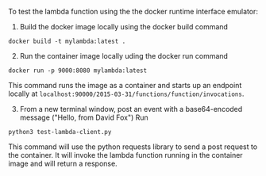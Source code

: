 To test the lambda function using the the docker runtime interface emulator:
1. Build the docker image locally using the docker build command
```
docker build -t mylambda:latest .
```
2. Run the container image locally uding the docker run command
```
docker run -p 9000:8080 mylambda:latest
```

This command runs the image as a container and starts up an endpoint locally at ```localhost:90000/2015-03-31/functions/function/invocations```.

3. From a new terminal window, post an event with a base64-encoded message ("Hello, from David Fox")
Run 
```
python3 test-lambda-client.py
```

This command will use the python requests library to send a post request to the container. It will invoke the lambda function running in the container image and will return a response.
